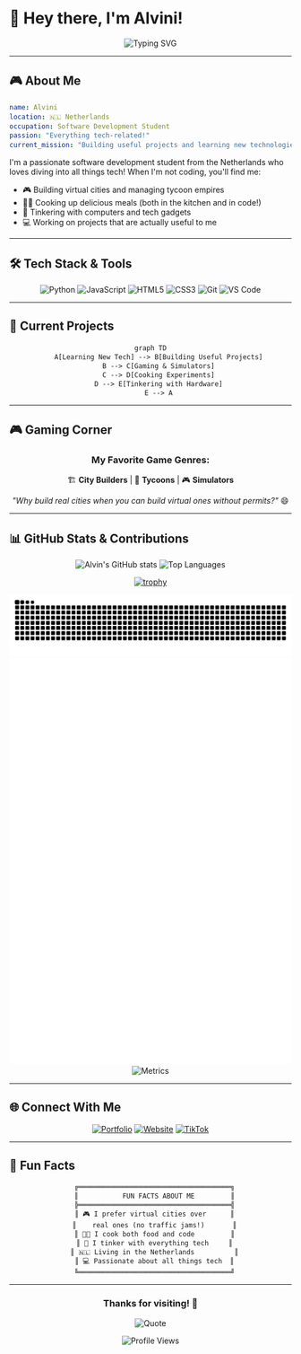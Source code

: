 # 👋 Hey there, I'm Alvini! 

<div align="center">
  
  ![Typing SVG](https://readme-typing-svg.herokuapp.com?font=Fira+Code&weight=500&size=25&pause=1000&color=4F8CC9&center=true&vCenter=true&width=435&lines=Software+Dev+Student+%F0%9F%92%BB;Tech+Enthusiast+%F0%9F%93%A1;Gamer+%F0%9F%8E%AE;Cook+%F0%9F%8D%B0;Tinkerer+%F0%9F%9A%9C)
  
</div>

---

## 🎮 About Me

```yaml
name: Alvini
location: 🇳🇱 Netherlands
occupation: Software Development Student
passion: "Everything tech-related!"
current_mission: "Building useful projects and learning new technologies"
```

I'm a passionate software development student from the Netherlands who loves diving into all things tech! When I'm not coding, you'll find me:
- 🎮 Building virtual cities and managing tycoon empires
- 👨‍🍳 Cooking up delicious meals (both in the kitchen and in code!)
- 🔧 Tinkering with computers and tech gadgets
- 💻 Working on projects that are actually useful to me

---

## 🛠️ Tech Stack & Tools

<div align="center">

![Python](https://img.shields.io/badge/-Python-3776AB?style=for-the-badge&logo=python&logoColor=white)
![JavaScript](https://img.shields.io/badge/-JavaScript-F7DF1E?style=for-the-badge&logo=javascript&logoColor=black)
![HTML5](https://img.shields.io/badge/-HTML5-E34F26?style=for-the-badge&logo=html5&logoColor=white)
![CSS3](https://img.shields.io/badge/-CSS3-1572B6?style=for-the-badge&logo=css3&logoColor=white)
![Git](https://img.shields.io/badge/-Git-F05032?style=for-the-badge&logo=git&logoColor=white)
![VS Code](https://img.shields.io/badge/-VS%20Code-007ACC?style=for-the-badge&logo=visual-studio-code&logoColor=white)

</div>

---

## 🎯 Current Projects

<div align="center">

```mermaid
graph TD
    A[Learning New Tech] --> B[Building Useful Projects]
    B --> C[Gaming & Simulators]
    C --> D[Cooking Experiments]
    D --> E[Tinkering with Hardware]
    E --> A
```

</div>

---

## 🎮 Gaming Corner

<div align="center">

### My Favorite Game Genres:
🏗️ **City Builders** | 🏢 **Tycoons** | 🎮 **Simulators**

*"Why build real cities when you can build virtual ones without permits?"* 😄

</div>

---

## 📊 GitHub Stats & Contributions

<div align="center">

![Alvin's GitHub stats](https://github-readme-stats.vercel.app/api?username=Alvin-Zilverstand&show_icons=true&theme=radical)
![Top Languages](https://github-readme-stats.vercel.app/api/top-langs/?username=Alvin-Zilverstand&layout=compact&theme=radical)

<a href="https://github.com/Alvin-Zilverstand">
  <img src="https://github-profile-trophy.vercel.app/?username=Alvin-Zilverstand&theme=dracula&column=-1&row=1&margin-w=8&margin-h=8&no-bg=false&no-frame=false&order=4" alt="trophy"/>
</a>

![Snake animation](https://github.com/Alvin-Zilverstand/Alvin-Zilverstand/blob/output/snake.svg)
![Isometric commit calendar](https://github.com/Alvin-Zilverstand/Alvin-Zilverstand/blob/main/github-metrics.svg)
![Metrics](https://github.com/Alvin-Zilverstand/Alvin-Zilverstand/blob/main/github-metrics.base.svg)

</div>

---

## 🌐 Connect With Me

<div align="center">

[![Portfolio](https://img.shields.io/badge/Portfolio-www.alvnx.xyz-FF6B6B?style=for-the-badge&logo=globe&logoColor=white)](https://www.alvnx.xyz)
[![Website](https://img.shields.io/badge/Website-alvin--zilverstand.nl-4ECDC4?style=for-the-badge&logo=globe&logoColor=white)](https://alvin-zilverstand.nl)
[![TikTok](https://img.shields.io/badge/TikTok-@alvinzilverstand-000000?style=for-the-badge&logo=tiktok&logoColor=white)](https://www.tiktok.com/@alvinzilverstand)

</div>

---

## 🎪 Fun Facts

<div align="center">

```ascii
  ╔══════════════════════════════════════╗
  ║           FUN FACTS ABOUT ME         ║
  ╠══════════════════════════════════════╣
  ║ 🎮 I prefer virtual cities over      ║
  ║    real ones (no traffic jams!)       ║
  ║ 👨‍🍳 I cook both food and code         ║
  ║ 🔧 I tinker with everything tech     ║
  ║ 🇳🇱 Living in the Netherlands          ║
  ║ 💻 Passionate about all things tech  ║
  ╚══════════════════════════════════════╝
```

</div>

---

<div align="center">

### Thanks for visiting! 👋

![Quote](https://quotes-github-readme.vercel.app/api?type=horizontal&theme=radical)

</div>

<div align="center">

![Profile Views](https://komarev.com/ghpvc/?username=Alvini&color=brightgreen&style=for-the-badge)

</div>
